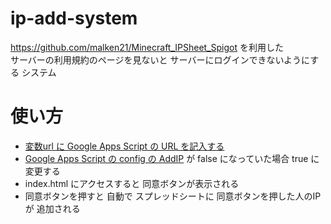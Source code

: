# ip-add-system
https://github.com/malken21/Minecraft_IPSheet_Spigot を利用した
<br>
サーバーの利用規約のページを見ないと サーバーにログインできないようにする システム
# 使い方
- [変数url に Google Apps Script の URL を記入する](index.html#L11)
- [Google Apps Script の config の AddIP](https://github.com/malken21/Minecraft_IPSheet_Spigot/blob/main/GAS/config.js#L4) が false になっていた場合 true に 変更する
- index.html にアクセスすると 同意ボタンが表示される
- 同意ボタンを押すと 自動で スプレッドシートに 同意ボタンを押した人のIP が 追加される
